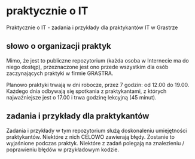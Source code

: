 # praktycznie o IT
Praktycznie o IT - zadania i przykłady dla praktykantów IT w Grastrze

## słowo o organizacji praktyk

Mimo, że jest to publiczne repozytorium (każda osoba w Internecie ma do niego dostęp),
przeznaczone jest ono przede wszystkim dla osób zaczynających praktyki w firmie GRASTRA.

Planowo praktyki trwają w dni robocze, przez 7 godzin: od 12.00 do 19.00.
Każdego dnia odbywają się spotkania z praktykantami, z których najważniejsze jest o 17.00
i trwa godzinę lekcyjną (45 minut).

## zadania i przykłady dla praktykantów

Zadania i przykłady w tym repozytorium służą doskonaleniu umiejętności praktykantów.
Niektóre z nich CELOWO zawierają błędy. Zostanie to wyjaśnione podczas praktyk.
Niektóre z zadań polegają na znalezieniu / poprawieniu błędów w przykładowym kodzie.
